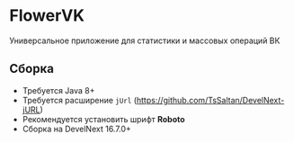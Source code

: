 # FlowerVK
Универсальное приложение для статистики и массовых операций ВК

## Сборка
* Требуется Java 8+
* Требуется расширение `jUrl` (https://github.com/TsSaltan/DevelNext-jURL)
* Рекомендуется установить шрифт **Roboto**
* Сборка на DevelNext 16.7.0+
